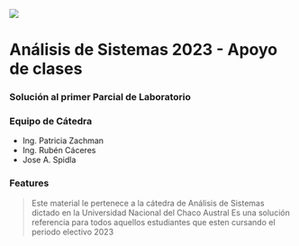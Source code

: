 ![](![image]([https://github.com/SpidlaDEV/asi-2023-solucion-primer-parcial-laboratorio/assets/95778178/713246fb-7989-4480-b3c4-0990ace25b1d](https://tusitioweblisto.online/wp-content/uploads/2022/08/logo-uncaus.jpeg)))

# Análisis de Sistemas 2023 - Apoyo de clases
### Solución al primer Parcial de Laboratorio

### Equipo de Cátedra
- Ing. Patricia Zachman
- Ing. Rubén Cáceres
- Jose A. Spidla

### Features

> Este material le pertenece a la cátedra de Análisis de Sistemas dictado en la Universidad Nacional del Chaco Austral
> Es una solución referencia para todos aquellos estudiantes que esten cursando el periodo electivo 2023

